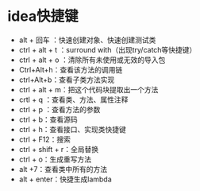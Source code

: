 # idea快捷键

- alt + 回车 ：快速创建对象、快速创建测试类
- ctrl + alt + t ：surround with（出现try/catch等快捷键）
- ctrl + alt + o  ：清除所有未使用或无效的导入包
- Ctrl+Alt+h：查看该方法的调用链
- ctrl+Alt+b：查看子类方法实现
- ctrl + alt + m：把这个代码块提取出一个方法
- crtl + q ：查看类、方法、属性注释
- ctrl + p ：查看方法的参数
- ctrl + b：查看源码
- ctrl + h：查看接口、实现类快捷键
- ctrl + F12：搜索
- ctrl + shift + r：全局替换
- ctrl + o：生成重写方法
- alt +7：查看类中所有的方法
- alt + enter：快捷生成lambda